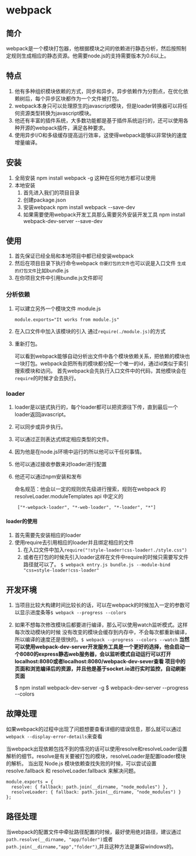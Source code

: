 # webpack
## 简介
  webpack是一个模块打包器，他根据模块之间的依赖进行静态分析，然后按照制定规则生成相应的静态资源。他需要node.js的支持需要版本为0.6以上。
## 特点
1. 他有多种组织模块依赖的方式，同步和异步。异步依赖作为分割点，在优化依赖树后，每个异步区块都作为一个文件被打包。
2. webpack本身只可以处理原生的javascript模块，但是loader转换器可以将任何资源类型转换为javascript模块。
3. 他还有丰富的插件系统，大多数功能都是基于插件系统运行的，还可以使用各种开源的webpack插件，满足各种要求。
4. 使用异步I/O和多级缓存提高运行效率，这使得webpack能够以非常快的速度增量编译。
## 安装
1. 全局安装 npm install webpack -g 这种在任何地方都可以使用
2. 本地安装 
    1. 首先进入我们的项目目录
    2. 创建package.json
    3. 安装webpack npm install webpack --save-dev
    4. 如果需要使用webpack开发工具那么需要另外安装开发工具 npm install webpack-dev-server --save-dev
## 使用
1. 首先保证已经全局和本地项目中都已经安装webpack
2. 然后在项目目录下执行命令webpack `你要打包的文件`也可以说是入口文件 `生成的打包文件`比如bundle.js
3. 在你项目文件中引用bundle.js文件即可
### 分析依赖
1. 可以建立另外一个模块文件 module.js

    `module.exports="It works from module.js"`
2. 在入口文件中加入该模块的引入 通过`require(./module.js)`的方式
3. 重新打包。

    可以看到webpack能够自动分析出文件中各个模块依赖关系，把依赖的模块也一块打包。webpack会把所有的模块都分配一个唯一的id，通过id类似于索引搜索模块和访问。
    首先webpack会先执行入口文件中的代码，其他模块会在`require`的时候才会去执行。
### loader
1. loader是以链式执行的，每个loader都可以把资源往下传，直到最后一个loader返回javascript。
2. 可以同步或异步执行。
3. 可以通过正则表达式绑定相应类型的文件。
4. 因为他是在node.js环境中运行的所以他可以干任何事情。
5. 他可以通过接收参数来对loader进行配置
6. 他还可以通过npm安装和发布
    
    命名规范：他会以一定的规则优先级进行搜索，规则在webpack 的 resolveLoader.moduleTemplates api 中定义的
   
        ["*-webpack-loader", "*-web-loader", "*-loader", "*"]
#### loader的使用
1. 首先需要先安装相应的loader
2. 使用require去引用相应的loader并且绑定相应的文件
    1. 在入口文件中加入`require("!style-loader!css-loader!./style.css") `
    2. 或者在打包的时候先引入loader这样在文件中require的时候只需要写文件路径就可以了。
     `$ webpack entry.js bundle.js --module-bind "css=style-loader!css-loader"`
 ## 开发环境
 1. 当项目比较大构建时间比较长的话，可以在webpack的时候加入一定的参数可以显示进度条等`$ webpack --progress --colors`
 2. 如果不想每次修改模块后都要进行编译，那么可以使用watch监听模式。这样每次改动模块的时候
 没有改变的模块会缓存到内存中，不会每次都重新编译，所以编译的速度还是很快的。`$ webpack --progress --colors --watch`
 **当然可以使用webpack-dev-server开发服务工具是一个更好的选择，他会启动一个8080的express静态web服务器，会以监听模式自动运行可以打开localhost:8080或者localhost:8080/webpack-dev-sever查看
 项目中的页面和浏览编译后的资源，并且他是基于socket.io进行实时监控，自动刷新页面**

    
    $ npm install webpack-dev-server -g
    $ webpack-dev-server --progress --colors
    
## 故障处理
 如果webpack的过程中出现了问题想要查看详细的错误信息，那么就可以通过`webpack --display-error-details`来查看
 
 当webpack出现依赖包找不到的情况的话可以使用resolve和resolveLoader设置解析的细节。resolve是有关要被打包的模块，resolveLoader是配置loader模块的解析。
 当出现 Node.js 模块依赖查找失败的时候，可以尝试设置 resolve.fallback 和 resolveLoader.fallback 来解决问题。
 

    module.exports = {
      resolve: { fallback: path.join(__dirname, "node_modules") },
      resolveLoader: { fallback: path.join(__dirname, "node_modules") }
    };

## 路径处理
  当webpack的配置文件中牵扯路径配置的时候，最好使用绝对路径，建议通过`path.resolve(__dirname, "app/folder")`或者`path.join(__dirname,"app","folder")`,并且这种方法是兼容windows的。